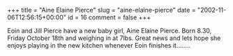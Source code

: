 +++
title = "Aine Elaine Pierce"
slug = "aine-elaine-pierce"
date = "2002-11-06T12:56:15+00:00"
id = 16
comment = false
+++

Eoin and Jill Pierce have a new baby girl, Aine Elaine Pierce. Born 8.30, Friday October 18th and weighing in at 7lbs. Great news and lets hope she enjoys playing in the new kitchen whenever Eoin finishes it........
